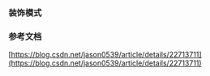 ### 装饰模式
### 参考文档
[https://blog.csdn.net/jason0539/article/details/22713711](https://blog.csdn.net/jason0539/article/details/22713711)
